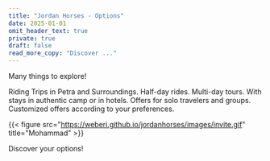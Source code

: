 ```yaml
---
title: "Jordan Horses - Options"
date: 2025-01-01
omit_header_text: true
private: true
draft: false
read_more_copy: "Discover ..."
---
```



Many things to explore! 



Riding Trips in Petra and Surroundings. Half-day rides. Multi-day tours. With stays in authentic camp or in hotels. Offers for solo travelers and groups. Customized offers according to your preferences.


{{< figure src="https://weberi.github.io/jordanhorses/images/invite.gif" title="Mohammad" >}}



Discover  your options! 